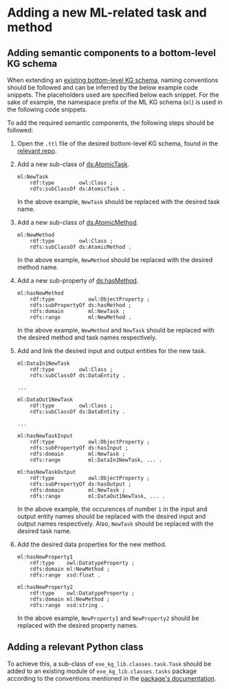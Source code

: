 <!-- markdownlint-disable MD046 -->

# Adding a new ML-related task and method

## Adding semantic components to a bottom-level KG schema
When extending an [existing bottom-level KG schema](https://github.com/boschresearch/ExeKGLib#bottom-level-kg-schemas), naming conventions should be followed and can be inferred by the below example code snippets. The placeholders used are specified below each snippet. For the sake of example, the namespace prefix of the ML KG schema (`ml`) is used in the following code snippets.

To add the required semantic components, the following steps should be followed:

1. Open the `.ttl` file of the desired bottom-level KG schema, found in the [relevant repo](https://github.com/nsai-uio/ExeKGOntology).
2. Add a new sub-class of [ds:AtomicTask](https://nsai-uio.github.io/ExeKGOntology/OnToology/ds_exeKGOntology.ttl/documentation/index-en.html#AtomicTask).

    ```turtle
    ml:NewTask
        rdf:type        owl:Class ;
        rdfs:subClassOf ds:AtomicTask .
    ```
    In the above example, `NewTask` should be replaced with the desired task name.
3. Add a new sub-class of [ds:AtomicMethod](https://nsai-uio.github.io/ExeKGOntology/OnToology/ds_exeKGOntology.ttl/documentation/index-en.html#AtomicMethod).

    ```turtle
    ml:NewMethod
        rdf:type        owl:Class ;
        rdfs:subClassOf ds:AtomicMethod .
    ```
    In the above example, `NewMethod` should be replaced with the desired method name.
4. Add a new sub-property of [ds:hasMethod](https://nsai-uio.github.io/ExeKGOntology/OnToology/ds_exeKGOntology.ttl/documentation/index-en.html#hasMethod).

    ```turtle
    ml:hasNewMethod
        rdf:type           owl:ObjectProperty ;
        rdfs:subPropertyOf ds:hasMethod ;
        rdfs:domain        ml:NewTask ;
        rdfs:range         ml:NewMethod .
    ```
    In the above example, `NewMethod` and `NewTask` should be replaced with the desired method and task names respectively.
5. Add and link the desired input and output entities for the new task.

    ```turtle
    ml:DataIn1NewTask
        rdf:type        owl:Class ;
        rdfs:subClassOf ds:DataEntity .

    ...

    ml:DataOut1NewTask
        rdf:type        owl:Class ;
        rdfs:subClassOf ds:DataEntity .

    ...

    ml:hasNewTaskInput
        rdf:type           owl:ObjectProperty ;
        rdfs:subPropertyOf ds:hasInput ;
        rdfs:domain        ml:NewTask ;
        rdfs:range         ml:DataIn1NewTask, ... .

    ml:hasNewTaskOutput
        rdf:type           owl:ObjectProperty ;
        rdfs:subPropertyOf ds:hasOutput ;
        rdfs:domain        ml:NewTask ;
        rdfs:range         ml:DataOut1NewTask, ... .
    ```
   In the above example, the occurences of number `1` in the input and output entity names should be replaced with the desired input and output names respectively. Also, `NewTask` should be replaced with the desired task name.
6. Add the desired data properties for the new method.

    ```turtle
    ml:hasNewProperty1
        rdf:type    owl:DatatypeProperty ;
        rdfs:domain ml:NewMethod ;
        rdfs:range  xsd:float .

    ml:hasNewProperty2
        rdf:type    owl:DatatypeProperty ;
        rdfs:domain ml:NewMethod ;
        rdfs:range  xsd:string .
    ```
    In the above example, `NewProperty1` and `NewProperty2` should be replaced with the desired property names.


## Adding a relevant Python class
To achieve this, a sub-class of `exe_kg_lib.classes.task.Task` should be added to an existing module of `exe_kg_lib.classes.tasks` package according to the conventions mentioned in the [package's documentation](../tasks-package-documentation).
